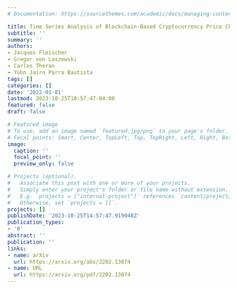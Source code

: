 ```yaml
---
# Documentation: https://sourcethemes.com/academic/docs/managing-content/

title: Time Series Analysis of Blockchain-Based Cryptocurrency Price Changes
subtitle: ''
summary: ''
authors:
- Jacques Fleischer
- Gregor von Laszewski
- Carlos Theran
- Yohn Jairo Parra Bautista
tags: []
categories: []
date: '2022-01-01'
lastmod: 2023-10-25T10:57:47-04:00
featured: false
draft: false

# Featured image
# To use, add an image named `featured.jpg/png` to your page's folder.
# Focal points: Smart, Center, TopLeft, Top, TopRight, Left, Right, BottomLeft, Bottom, BottomRight.
image:
  caption: ''
  focal_point: ''
  preview_only: false

# Projects (optional).
#   Associate this post with one or more of your projects.
#   Simply enter your project's folder or file name without extension.
#   E.g. `projects = ["internal-project"]` references `content/project/deep-learning/index.md`.
#   Otherwise, set `projects = []`.
projects: []
publishDate: '2023-10-25T14:57:47.919048Z'
publication_types:
- '0'
abstract: ''
publication: ''
links:
- name: arXiv
  url: https://arxiv.org/abs/2202.13874
- name: URL
  url: https://arxiv.org/pdf/2202.13874
---
```

